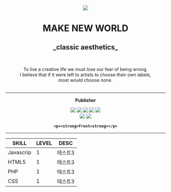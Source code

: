 <div align="center">
  <img src="https://capsule-render.vercel.app/api?type=Slice&text=JEONG&fontAlign=30&fontSize=100&animation=fadeIn&color=2e2d2a&fontColor=2e2d2a&height=300" />
</div>

<div align="center" color="2e2d2a">
  <h1>MAKE NEW WORLD</h1>
  <h2> _classic aesthetics_ </h2>
</div>

<div align="center">
<br />

To live a creative life we must lose our fear of being wrong.<br />
I believe that if it were left to artists to choose their own labels,<br />
most would choose none.<br />
<br />
</div>

***

<div align="center">
	<p><strong>Publisher<strong></p>
	<img src="https://img.shields.io/badge/Javascript-F7DF1E?style=flat&logo=Javascript&logoColor=white" />
	<img src="https://img.shields.io/badge/HTML5-E34F26?style=flat&logo=HTML5&logoColor=white" />
	<img src="https://img.shields.io/badge/PHP-777BB4?style=flat&logo=php&logoColor=white" />
	<img src="https://img.shields.io/badge/CSS-1572B6?style=flat&logo=CSS3&logoColor=white" />
	<img src="https://img.shields.io/badge/React.js-61DAFB?style=flat&logo=React.js&logoColor=white"/><br />
	<img src="https://img.shields.io/badge/Sass-CC6699?style=flat-square&logo=Sass&logoColor=white"/>
 	<img src="https://img.shields.io/badge/Node.js-339933?style=flat&logo=Node.js&logoColor=white"/><br />

 	<p><strong>Front<strong></p>
</div>  

***

|SKILL|LEVEL|DESC|
|------|---|---|
|Javascrip|1|테스트3|
|HTML5|1|테스트3|
|PHP|1|테스트3|
|CSS|1|테스트3|

</div>

